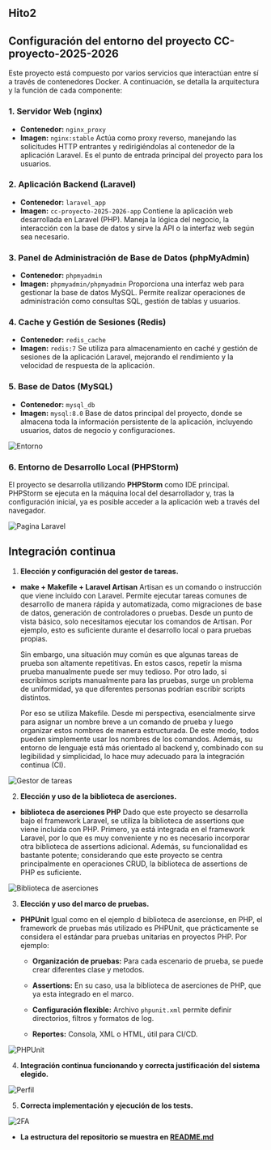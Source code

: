 ## Hito2

## Configuración del entorno del proyecto **CC-proyecto-2025-2026**
Este proyecto está compuesto por varios servicios que interactúan entre sí a través de contenedores Docker. A continuación, se detalla la arquitectura y la función de cada componente:

### 1. Servidor Web (nginx)
- **Contenedor:** `nginx_proxy`
- **Imagen:** `nginx:stable`
 Actúa como proxy reverso, manejando las solicitudes HTTP entrantes y redirigiéndolas al contenedor de la aplicación Laravel. Es el punto de entrada principal del proyecto para los usuarios.

### 2. Aplicación Backend (Laravel)
- **Contenedor:** `laravel_app`
- **Imagen:** `cc-proyecto-2025-2026-app`
  Contiene la aplicación web desarrollada en Laravel (PHP). Maneja la lógica del negocio, la interacción con la base de datos y sirve la API o la interfaz web según sea necesario.

### 3. Panel de Administración de Base de Datos (phpMyAdmin)
- **Contenedor:** `phpmyadmin`
- **Imagen:** `phpmyadmin/phpmyadmin`
  Proporciona una interfaz web para gestionar la base de datos MySQL. Permite realizar operaciones de administración como consultas SQL, gestión de tablas y usuarios.

### 4. Cache y Gestión de Sesiones (Redis)
- **Contenedor:** `redis_cache`
- **Imagen:** `redis:7`
  Se utiliza para almacenamiento en caché y gestión de sesiones de la aplicación Laravel, mejorando el rendimiento y la velocidad de respuesta de la aplicación.

### 5. Base de Datos (MySQL)
- **Contenedor:** `mysql_db`
- **Imagen:** `mysql:8.0`
  Base de datos principal del proyecto, donde se almacena toda la información persistente de la aplicación, incluyendo usuarios, datos de negocio y configuraciones.



![Entorno](/docs/imgs/entorno_docker.PNG)



### 6. Entorno de Desarrollo Local (PHPStorm)
El proyecto se desarrolla utilizando **PHPStorm** como IDE principal. PHPStorm se ejecuta en la máquina local del desarrollador y, tras la configuración inicial, ya es posible acceder a la aplicación web a través del navegador. 



![Pagina Laravel](/docs/imgs/laravel.png)



## Integración continua


1. **Elección y configuración del gestor de tareas.**

  - **make + Makefile + Laravel Artisan**
      Artisan es un comando o instrucción que viene incluido con Laravel. Permite ejecutar tareas comunes de desarrollo de manera rápida y automatizada, como migraciones de base de datos, generación de controladores o pruebas. Desde un punto de vista básico, solo necesitamos ejecutar los comandos de Artisan. Por ejemplo, esto es suficiente durante el desarrollo local o para pruebas propias.

      Sin embargo, una situación muy común es que algunas tareas de prueba son altamente repetitivas. En estos casos, repetir la misma prueba manualmente puede ser muy   tedioso. Por otro lado, si escribimos scripts manualmente para las pruebas, surge un problema de uniformidad, ya que diferentes personas podrían escribir scripts distintos.

      Por eso se utiliza Makefile. Desde mi perspectiva, esencialmente sirve para asignar un nombre breve a un comando de prueba y luego organizar estos nombres de manera estructurada. De este modo, todos pueden simplemente usar los nombres de los comandos. Además, su entorno de lenguaje está más orientado al backend y, combinado con su legibilidad y simplicidad, lo hace muy adecuado para la integración continua (CI). 


  ![Gestor de tareas](/docs/imgs/makeFile.PNG)


2. **Elección y uso de la biblioteca de aserciones.**

  - **biblioteca de aserciones PHP**
  Dado que este proyecto se desarrolla bajo el framework Laravel, se utiliza la biblioteca de assertions que viene incluida con PHP. Primero, ya está integrada en el framework Laravel, por lo que es muy conveniente y no es necesario incorporar otra biblioteca de assertions adicional. Además, su funcionalidad es bastante potente; considerando que este proyecto se centra principalmente en operaciones CRUD, la biblioteca de assertions de PHP es suficiente.



![Biblioteca de aserciones](/docs/imgs/PHP-assertacion.PNG)


3. **Elección y uso del marco de pruebas.**

  - **PHPUnit**
  Igual como en el ejemplo d biblioteca de asercionse, en PHP, el framework de pruebas más utilizado es PHPUnit, que prácticamente se considera el estándar para pruebas unitarias en proyectos PHP. Por ejemplo:
  
     - **Organización de pruebas:** Para cada escenario de prueba, se puede crear diferentes clase y metodos.

     - **Assertions:** En su caso, usa la biblioteca de aserciones de PHP, que ya esta integrado en el marco.

     - **Configuración flexible:** Archivo `phpunit.xml` permite definir directorios, filtros y formatos de log. 

     - **Reportes:** Consola, XML o HTML, útil para CI/CD.



![PHPUnit](/docs/imgs/PHPUnit.PNG)


4. **Integración continua funcionando y correcta justificación del sistema elegido.**

![Perfil](/docs/imgs/profile.PNG)


5. **Correcta implementación y ejecución de los tests.**

![2FA](/docs/imgs/second-authentication.PNG)



- **La estructura del repositorio se muestra en [README.md](../README.md)**
